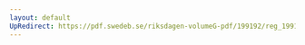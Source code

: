 ```yaml
---
layout: default
UpRedirect: https://pdf.swedeb.se/riksdagen-volumeG-pdf/199192/reg_199192/reg_199192_1001.pdf
---
```


